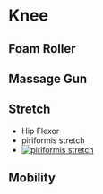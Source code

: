 # Knee

## Foam Roller

## Massage Gun

## Stretch

- Hip Flexor
- piriformis stretch
- [![piriformis stretch](https://img.youtube.com/vi/mT-3b4rgRzg/0.jpg)](https://www.youtube.com/watch?v=mT-3b4rgRzg)

## Mobility
